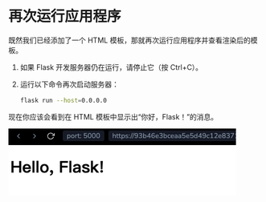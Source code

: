 # 再次运行应用程序

既然我们已经添加了一个 HTML 模板，那就再次运行应用程序并查看渲染后的模板。

1. 如果 Flask 开发服务器仍在运行，请停止它（按 Ctrl+C）。
2. 运行以下命令再次启动服务器：

   ```bash
   flask run --host=0.0.0.0
   ```

现在你应该会看到在 HTML 模板中显示出“你好，Flask！”的消息。

![你好，Flask！](../assets/hello-flask.png)
